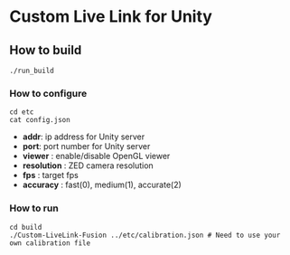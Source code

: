 # Custom Live Link for Unity


## How to build
```
./run_build
```

### How to configure
```
cd etc
cat config.json
```
- **addr**: ip address for Unity server
- **port**: port number for Unity server
- **viewer** : enable/disable OpenGL viewer
- **resolution** : ZED camera resolution
- **fps** : target fps
- **accuracy** : fast(0), medium(1), accurate(2)

### How to run
```
cd build
./Custom-LiveLink-Fusion ../etc/calibration.json # Need to use your own calibration file
```
